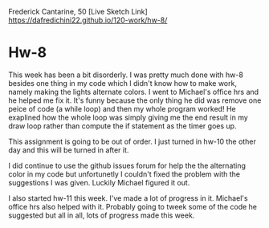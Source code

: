 Frederick Cantarine, 50
[Live Sketch Link] https://dafredichini22.github.io/120-work/hw-8/

# Hw-8

This week has been a bit disorderly. I was pretty much done with hw-8 besides one thing in my code which I didn't know how to make work, namely making the lights alternate colors. I went to Michael's office hrs and he helped me fix it. It's funny because the only thing he did was remove one peice of code (a while loop) and then my whole program worked! He exaplined how the whole loop was simply giving me the end result in my draw loop rather than compute the if statement as the timer goes up.

This assignment is going to be out of order. I just turned in hw-10 the other day and this will be turned in after it.

I did continue to use the github issues forum for help the the alternating color in my code but unfortunetly I couldn't fixed the problem with the suggestions I was given. Luckily Michael figured it out.

I also started hw-11 this week. I've made a lot of progress in it. Michael's office hrs also helped with it. Probably going to tweek some of the code he suggested but all in all, lots of progress made this week.
